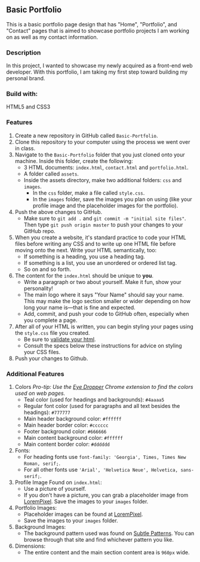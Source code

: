 ## Basic Portfolio

This is a basic portfolio page design that has "Home",  "Portfolio", and "Contact" pages that is aimed to showcase portfolio projects I am working on as well as my contact information.

### Description

In this project, I wanted to showcase my newly acquired as a front-end web developer. With this  portfolio, I am taking my first step toward building my personal brand.

### Build with:

HTML5 and CSS3

### Features

1. Create a new repository in GitHub called `Basic-Portfolio`.
2. Clone this repository to your computer using the process we went over in class.
3. Navigate to the `Basic-Portfolio` folder that you just cloned onto your machine. Inside this folder, create the following:
    - 3 HTML documents: `index.html`, `contact.html` and `portfolio.html`.
    - A folder called `assets`.
    - Inside the assets directory, make two additional folders: `css` and `images`.
        - In the `css` folder, make a file called `style.css`.
        - In the `images` folder, save the images you plan on using (like your profile image and the placeholder images for the portfolio).
4. Push the above changes to GitHub.
    - Make sure to `git add .` and `git commit -m "initial site files"`. Then type `git push origin master` to push your changes to your GitHub repo.
5. When you create a website, it's standard practice to code your HTML files before writing any CSS and to write up one HTML file before moving onto the next. Write your HTML semantically, too:
    - If something is a heading, you use a heading tag.
    - If something is a list, you use an unordered or ordered list tag.
    - So on and so forth.
6. The content for the `index.html` should be unique to **you**.
    - Write a paragraph or two about yourself. Make it fun, show your personality!
    - The main logo where it says "Your Name" should say your name. This may make the logo section smaller or wider depending on how long your name is—that is fine and expected.
    - Add, commit, and push your code to GitHub often, especially when you complete a page.
7. After all of your HTML is written, you can begin styling your pages using the `style.css` file you created.
    - Be sure to [validate your html](https://validator.w3.org/#validate_by_input).
    - Consult the specs below these instructions for advice on styling your CSS files.
8. Push your changes to Github.

### Additional Features

1. Colors *Pro-tip: Use the [Eye Dropper](https://chrome.google.com/webstore/detail/eye-dropper/hmdcmlfkchdmnmnmheododdhjedfccka) Chrome extension to find the colors used on web pages.*
    - Teal color (used for headings and backgrounds): `#4aaaa5`
    - Regular font color (used for paragraphs and all text besides the headings): `#777777`
    - Main header background color: `#ffffff`
    - Main header border color: `#cccccc`
    - Footer background color: `#666666`
    - Main content background color: `#ffffff`
    - Main content border color: `#dddddd`
2. Fonts:
    - For heading fonts use `font-family: 'Georgia', Times, Times New Roman, serif;`.
    - For all other fonts use `'Arial', 'Helvetica Neue', Helvetica, sans-serif;`.
3. Profile Image Found on `index.html`:
    - Use a picture of yourself.
    - If you don't have a picture, you can grab a placeholder image from [LoremPixel](http://lorempixel.com/). Save the images to your `images` folder.
4. Portfolio Images:
    - Placeholder images can be found at [LoremPixel](http://lorempixel.com/).
    - Save the images to your `images` folder.
5. Background Images:
    - The background pattern used was found on [Subtle Patterns](https://subtlepatterns.com/). You can browse through that site and find whichever pattern you like.
6. Dimensions:
    - The entire content and the main section content area is `960px` wide.
